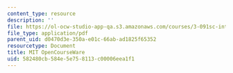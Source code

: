 ```yaml
---
content_type: resource
description: ''
file: https://ol-ocw-studio-app-qa.s3.amazonaws.com/courses/3-091sc-introduction-to-solid-state-chemistry-fall-2010/582480cb584e5e758113c00006eea1f1_MIT3_091SCF10lec07_iPOD.pdf
file_type: application/pdf
parent_uid: d0470d3e-350a-e01c-66ab-ad1825f65352
resourcetype: Document
title: MIT OpenCourseWare
uid: 582480cb-584e-5e75-8113-c00006eea1f1
---
```

